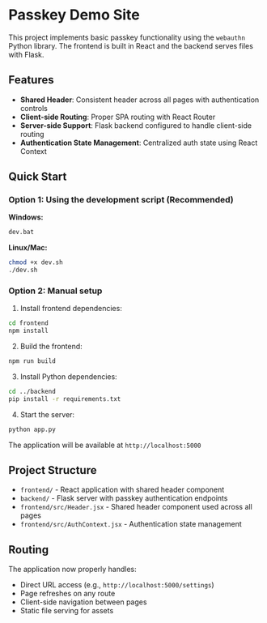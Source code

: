 # Passkey Demo Site

This project implements basic passkey functionality using the `webauthn` Python library. The frontend is built in React and the backend serves files with Flask.

## Features

- **Shared Header**: Consistent header across all pages with authentication controls
- **Client-side Routing**: Proper SPA routing with React Router
- **Server-side Support**: Flask backend configured to handle client-side routing
- **Authentication State Management**: Centralized auth state using React Context

## Quick Start

### Option 1: Using the development script (Recommended)

**Windows:**
```bash
dev.bat
```

**Linux/Mac:**
```bash
chmod +x dev.sh
./dev.sh
```

### Option 2: Manual setup

1. Install frontend dependencies:
```bash
cd frontend
npm install
```

2. Build the frontend:
```bash
npm run build
```

3. Install Python dependencies:
```bash
cd ../backend
pip install -r requirements.txt
```

4. Start the server:
```bash
python app.py
```

The application will be available at `http://localhost:5000`

## Project Structure

- `frontend/` - React application with shared header component
- `backend/` - Flask server with passkey authentication endpoints
- `frontend/src/Header.jsx` - Shared header component used across all pages
- `frontend/src/AuthContext.jsx` - Authentication state management

## Routing

The application now properly handles:
- Direct URL access (e.g., `http://localhost:5000/settings`)
- Page refreshes on any route
- Client-side navigation between pages
- Static file serving for assets